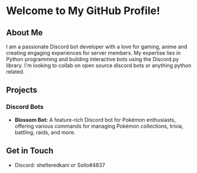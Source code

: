 # Welcome to My GitHub Profile!

## About Me
I am a passionate Discord bot developer with a love for gaming, anime and creating engaging experiences for server members. My expertise lies in Python programming and building interactive bots using the Discord.py library. I'm looking to collab on open source discord bots or anything python related.

## Projects
### Discord Bots
- **Blossom Bot:** A feature-rich Discord bot for Pokémon enthusiasts, offering various commands for managing Pokémon collections, trivia, battling, raids, and more.

## Get in Touch
- Discord: shelteredkani or Sollo#4837
